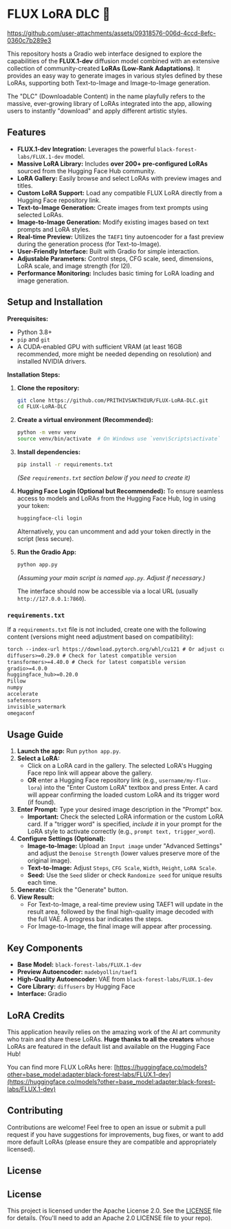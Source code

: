 # FLUX LoRA DLC 🥳

https://github.com/user-attachments/assets/09318576-006d-4ccd-8efc-0360c7b289e3

This repository hosts a Gradio web interface designed to explore the capabilities of the **FLUX.1-dev** diffusion model combined with an extensive collection of community-created **LoRAs (Low-Rank Adaptations)**. It provides an easy way to generate images in various styles defined by these LoRAs, supporting both Text-to-Image and Image-to-Image generation.

The "DLC" (Downloadable Content) in the name playfully refers to the massive, ever-growing library of LoRAs integrated into the app, allowing users to instantly "download" and apply different artistic styles.

## Features

*   **FLUX.1-dev Integration:** Leverages the powerful `black-forest-labs/FLUX.1-dev` model.
*   **Massive LoRA Library:** Includes **over 200+ pre-configured LoRAs** sourced from the Hugging Face Hub community.
*   **LoRA Gallery:** Easily browse and select LoRAs with preview images and titles.
*   **Custom LoRA Support:** Load any compatible FLUX LoRA directly from a Hugging Face repository link.
*   **Text-to-Image Generation:** Create images from text prompts using selected LoRAs.
*   **Image-to-Image Generation:** Modify existing images based on text prompts and LoRA styles.
*   **Real-time Preview:** Utilizes the `TAEF1` tiny autoencoder for a fast preview during the generation process (for Text-to-Image).
*   **User-Friendly Interface:** Built with Gradio for simple interaction.
*   **Adjustable Parameters:** Control steps, CFG scale, seed, dimensions, LoRA scale, and image strength (for I2I).
*   **Performance Monitoring:** Includes basic timing for LoRA loading and image generation.

## Setup and Installation

**Prerequisites:**

*   Python 3.8+
*   `pip` and `git`
*   A CUDA-enabled GPU with sufficient VRAM (at least 16GB recommended, more might be needed depending on resolution) and installed NVIDIA drivers.

**Installation Steps:**

1.  **Clone the repository:**
    ```bash
    git clone https://github.com/PRITHIVSAKTHIUR/FLUX-LoRA-DLC.git
    cd FLUX-LoRA-DLC
    ```

2.  **Create a virtual environment (Recommended):**
    ```bash
    python -m venv venv
    source venv/bin/activate  # On Windows use `venv\Scripts\activate`
    ```

3.  **Install dependencies:**
    ```bash
    pip install -r requirements.txt
    ```
    *(See `requirements.txt` section below if you need to create it)*

4.  **Hugging Face Login (Optional but Recommended):**
    To ensure seamless access to models and LoRAs from the Hugging Face Hub, log in using your token:
    ```bash
    huggingface-cli login
    ```
    Alternatively, you can uncomment and add your token directly in the script (less secure).

5.  **Run the Gradio App:**
    ```bash
    python app.py
    ```
    *(Assuming your main script is named `app.py`. Adjust if necessary.)*

    The interface should now be accessible via a local URL (usually `http://127.0.0.1:7860`).

### `requirements.txt`

If a `requirements.txt` file is not included, create one with the following content (versions might need adjustment based on compatibility):

```txt
torch --index-url https://download.pytorch.org/whl/cu121 # Or adjust cuXXX for your CUDA version
diffusers>=0.29.0 # Check for latest compatible version
transformers>=4.40.0 # Check for latest compatible version
gradio>=4.0.0
huggingface_hub>=0.20.0
Pillow
numpy
accelerate
safetensors
invisible_watermark
omegaconf
```

## Usage Guide

1.  **Launch the app:** Run `python app.py`.
2.  **Select a LoRA:**
    *   Click on a LoRA card in the gallery. The selected LoRA's Hugging Face repo link will appear above the gallery.
    *   **OR** enter a Hugging Face repository link (e.g., `username/my-flux-lora`) into the "Enter Custom LoRA" textbox and press Enter. A card will appear confirming the loaded custom LoRA and its trigger word (if found).
3.  **Enter Prompt:** Type your desired image description in the "Prompt" box.
    *   **Important:** Check the selected LoRA information or the custom LoRA card. If a "trigger word" is specified, *include it* in your prompt for the LoRA style to activate correctly (e.g., `prompt text, trigger_word`).
4.  **Configure Settings (Optional):**
    *   **Image-to-Image:** Upload an `Input image` under "Advanced Settings" and adjust the `Denoise Strength` (lower values preserve more of the original image).
    *   **Text-to-Image:** Adjust `Steps`, `CFG Scale`, `Width`, `Height`, `LoRA Scale`.
    *   **Seed:** Use the `Seed` slider or check `Randomize seed` for unique results each time.
5.  **Generate:** Click the "Generate" button.
6.  **View Result:**
    *   For Text-to-Image, a real-time preview using TAEF1 will update in the result area, followed by the final high-quality image decoded with the full VAE. A progress bar indicates the steps.
    *   For Image-to-Image, the final image will appear after processing.

## Key Components

*   **Base Model:** `black-forest-labs/FLUX.1-dev`
*   **Preview Autoencoder:** `madebyollin/taef1`
*   **High-Quality Autoencoder:** VAE from `black-forest-labs/FLUX.1-dev`
*   **Core Library:** `diffusers` by Hugging Face
*   **Interface:** Gradio

## LoRA Credits

This application heavily relies on the amazing work of the AI art community who train and share these LoRAs. **Huge thanks to all the creators** whose LoRAs are featured in the default list and available on the Hugging Face Hub!

You can find more FLUX LoRAs here:
[https://huggingface.co/models?other=base_model:adapter:black-forest-labs/FLUX.1-dev](https://huggingface.co/models?other=base_model:adapter:black-forest-labs/FLUX.1-dev)

## Contributing

Contributions are welcome! Feel free to open an issue or submit a pull request if you have suggestions for improvements, bug fixes, or want to add more default LoRAs (please ensure they are compatible and appropriately licensed).

## License

## License

This project is licensed under the Apache License 2.0. See the [LICENSE](LICENSE) file for details. (You'll need to add an Apache 2.0 LICENSE file to your repo).
